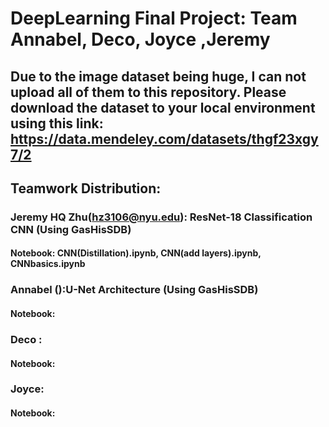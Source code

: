 # DeepLearning Final Project: Team Annabel, Deco, Joyce ,Jeremy 

## Due to the image dataset being huge, I can not upload all of them to this repository. Please download the dataset to your local environment using this link: https://data.mendeley.com/datasets/thgf23xgy7/2

## Teamwork Distribution:
### Jeremy HQ Zhu(hz3106@nyu.edu): ResNet-18 Classification CNN (Using GasHisSDB) 
#### Notebook: CNN(Distillation).ipynb, CNN(add layers).ipynb, CNNbasics.ipynb


### Annabel ():U-Net Architecture (Using GasHisSDB)
#### Notebook:

### Deco :
#### Notebook:

### Joyce:
#### Notebook:

